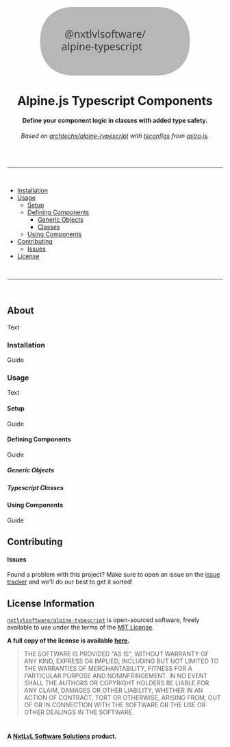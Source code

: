 <p align="center">
  <picture>
    <source media="(prefers-color-scheme: dark)" srcset="./.github/banner-dark.svg">
    <source media="(prefers-color-scheme: light)" srcset="./.github/banner-light.svg">
    <img alt="Project Banner (@nxtlvlsoftware/alpine-typescript)" src="./.github/banner-light.svg" width="350" height="160" style="max-width: 100%;">
  </picture>
</p>

<h1 align="center">
  Alpine.js Typescript Components
</h1>

<h4 align="center">
  Define your component logic in classes with added type safety.
</h4> 

<h6 align="center">
  Based on <a href="https://github.com/archtechx/alpine-typescript">archtechx/alpine-typescript</a> with
  <a href="./tsconfigs">tsconfigs</a> from <a href="https://github.com/withastro/astro/tree/main/packages/astro/tsconfigs">astro.js</a>.
</h6>

<br /><hr /><br />

* [Installation](#installation)
* [Usage](#usage)
  * [Setup](#setup)
  * [Defining Components](#defining-components)
    * [Generic Objects](#generic-objects)
    * [Classes](#typescript-classes)
  * [Using Components](#using-components)
* [Contributing](#contributing)
  * [Issues](#issues)
* [License](#license-information)

<br /><hr /><br />

## About

Text

### Installation

Guide

### Usage

Text

#### Setup

Guide

#### Defining Components

Guide

##### Generic Objects

##### Typescript Classes

#### Using Components

Guide

## Contributing

#### Issues

Found a problem with this project? Make sure to open an issue on
the [issue tracker](https://github.com/NxtLvLSoftware/alpine-typescript/issues)
and we'll do our best to get it sorted!

## License Information

[`nxtlvlsoftware/alpine-typescript`](https://github.com/NxtLvlSoftware/alpine-typescript) is open-sourced software,
freely available to use under the terms of the
[MIT License](https://www.techtarget.com/whatis/definition/MIT-License-X11-license-or-MIT-X-license).

__A full copy of the license is available [here](../LICENSE).__

> THE SOFTWARE IS PROVIDED "AS IS", WITHOUT WARRANTY OF ANY KIND, EXPRESS OR
> IMPLIED, INCLUDING BUT NOT LIMITED TO THE WARRANTIES OF MERCHANTABILITY,
> FITNESS FOR A PARTICULAR PURPOSE AND NONINFRINGEMENT. IN NO EVENT SHALL THE
> AUTHORS OR COPYRIGHT HOLDERS BE LIABLE FOR ANY CLAIM, DAMAGES OR OTHER
> LIABILITY, WHETHER IN AN ACTION OF CONTRACT, TORT OR OTHERWISE, ARISING FROM,
> OUT OF OR IN CONNECTION WITH THE SOFTWARE OR THE USE OR OTHER DEALINGS IN THE
> SOFTWARE.

#

__A [NxtLvL Software Solutions](https://github.com/NxtLvLSoftware) product.__
